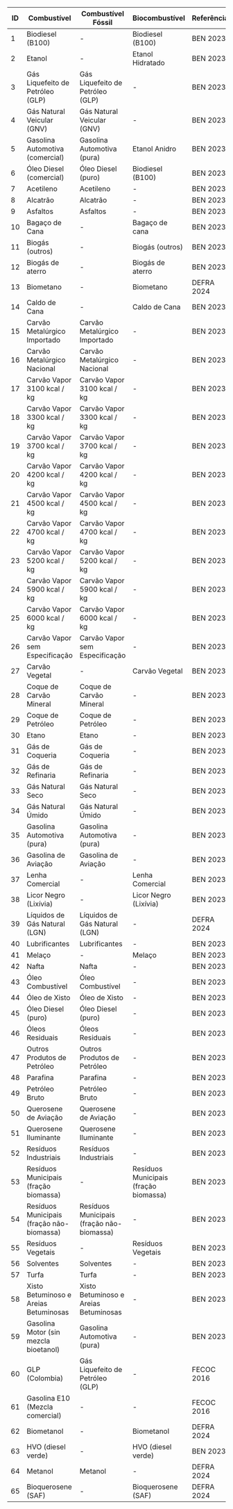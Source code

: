 | ID | Combustível                                  | Combustível Fóssil                        | Biocombustível                          | Referência      |
|----|----------------------------------------------|-------------------------------------------|-----------------------------------------|-----------------|
| 1  | Biodiesel (B100)                             | -                                         | Biodiesel (B100)                        | BEN 2023        |
| 2  | Etanol                                       | -                                         | Etanol Hidratado                        | BEN 2023        |
| 3  | Gás Liquefeito de Petróleo (GLP)             | Gás Liquefeito de Petróleo (GLP)          | -                                       | BEN 2023        |
| 4  | Gás Natural Veicular (GNV)                   | Gás Natural Veicular (GNV)                | -                                       | BEN 2023        |
| 5  | Gasolina Automotiva (comercial)              | Gasolina Automotiva (pura)                | Etanol Anidro                           | BEN 2023        |
| 6  | Óleo Diesel (comercial)                      | Óleo Diesel (puro)                        | Biodiesel (B100)                        | BEN 2023        |
| 7  | Acetileno                                    | Acetileno                                 | -                                       | BEN 2023        |
| 8  | Alcatrão                                     | Alcatrão                                  | -                                       | BEN 2023        |
| 9  | Asfaltos                                     | Asfaltos                                  | -                                       | BEN 2023        |
| 10 | Bagaço de Cana                               | -                                         | Bagaço de cana                          | BEN 2023        |
| 11 | Biogás (outros)                              | -                                         | Biogás (outros)                         | BEN 2023        |
| 12 | Biogás de aterro                             | -                                         | Biogás de aterro                        | BEN 2023        |
| 13 | Biometano                                    | -                                         | Biometano                               | DEFRA 2024      |
| 14 | Caldo de Cana                                | -                                         | Caldo de Cana                           | BEN 2023        |
| 15 | Carvão Metalúrgico Importado                 | Carvão Metalúrgico Importado              | -                                       | BEN 2023        |
| 16 | Carvão Metalúrgico Nacional                  | Carvão Metalúrgico Nacional               | -                                       | BEN 2023        |
| 17 | Carvão Vapor 3100 kcal / kg                  | Carvão Vapor 3100 kcal / kg               | -                                       | BEN 2023        |
| 18 | Carvão Vapor 3300 kcal / kg                  | Carvão Vapor 3300 kcal / kg               | -                                       | BEN 2023        |
| 19 | Carvão Vapor 3700 kcal / kg                  | Carvão Vapor 3700 kcal / kg               | -                                       | BEN 2023        |
| 20 | Carvão Vapor 4200 kcal / kg                  | Carvão Vapor 4200 kcal / kg               | -                                       | BEN 2023        |
| 21 | Carvão Vapor 4500 kcal / kg                  | Carvão Vapor 4500 kcal / kg               | -                                       | BEN 2023        |
| 22 | Carvão Vapor 4700 kcal / kg                  | Carvão Vapor 4700 kcal / kg               | -                                       | BEN 2023        |
| 23 | Carvão Vapor 5200 kcal / kg                  | Carvão Vapor 5200 kcal / kg               | -                                       | BEN 2023        |
| 24 | Carvão Vapor 5900 kcal / kg                  | Carvão Vapor 5900 kcal / kg               | -                                       | BEN 2023        |
| 25 | Carvão Vapor 6000 kcal / kg                  | Carvão Vapor 6000 kcal / kg               | -                                       | BEN 2023        |
| 26 | Carvão Vapor sem Especificação               | Carvão Vapor sem Especificação            | -                                       | BEN 2023        |
| 27 | Carvão Vegetal                               | -                                         | Carvão Vegetal                          | BEN 2023        |
| 28 | Coque de Carvão Mineral                      | Coque de Carvão Mineral                   | -                                       | BEN 2023        |
| 29 | Coque de Petróleo                            | Coque de Petróleo                         | -                                       | BEN 2023        |
| 30 | Etano                                        | Etano                                     | -                                       | BEN 2023        |
| 31 | Gás de Coqueria                              | Gás de Coqueria                           | -                                       | BEN 2023        |
| 32 | Gás de Refinaria                             | Gás de Refinaria                          | -                                       | BEN 2023        |
| 33 | Gás Natural Seco                             | Gás Natural Seco                          | -                                       | BEN 2023        |
| 34 | Gás Natural Úmido                            | Gás Natural Úmido                         | -                                       | BEN 2023        |
| 35 | Gasolina Automotiva (pura)                   | Gasolina Automotiva (pura)                | -                                       | BEN 2023        |
| 36 | Gasolina de Aviação                          | Gasolina de Aviação                       | -                                       | BEN 2023        |
| 37 | Lenha Comercial                              | -                                         | Lenha Comercial                         | BEN 2023        |
| 38 | Licor Negro (Lixívia)                        | -                                         | Licor Negro (Lixívia)                   | BEN 2023        |
| 39 | Líquidos de Gás Natural (LGN)                | Líquidos de Gás Natural (LGN)             | -                                       | DEFRA 2024      |
| 40 | Lubrificantes                                | Lubrificantes                             | -                                       | BEN 2023        |
| 41 | Melaço                                       | -                                         | Melaço                                  | BEN 2023        |
| 42 | Nafta                                        | Nafta                                     | -                                       | BEN 2023        |
| 43 | Óleo Combustível                             | Óleo Combustível                          | -                                       | BEN 2023        |
| 44 | Óleo de Xisto                                | Óleo de Xisto                             | -                                       | BEN 2023        |
| 45 | Óleo Diesel (puro)                           | Óleo Diesel (puro)                        | -                                       | BEN 2023        |
| 46 | Óleos Residuais                              | Óleos Residuais                           | -                                       | BEN 2023        |
| 47 | Outros Produtos de Petróleo                  | Outros Produtos de Petróleo               | -                                       | BEN 2023        |
| 48 | Parafina                                     | Parafina                                  | -                                       | BEN 2023        |
| 49 | Petróleo Bruto                               | Petróleo Bruto                            | -                                       | BEN 2023        |
| 50 | Querosene de Aviação                         | Querosene de Aviação                      | -                                       | BEN 2023        |
| 51 | Querosene Iluminante                         | Querosene Iluminante                      | -                                       | BEN 2023        |
| 52 | Resíduos Industriais                         | Resíduos Industriais                      | -                                       | BEN 2023        |
| 53 | Resíduos Municipais (fração biomassa)        | -                                         | Resíduos Municipais (fração biomassa)   | BEN 2023        |
| 54 | Resíduos Municipais (fração não-biomassa)    | Resíduos Municipais (fração não-biomassa) | -                                       | BEN 2023        |
| 55 | Resíduos Vegetais                            | -                                         | Resíduos Vegetais                       | BEN 2023        |
| 56 | Solventes                                    | Solventes                                 | -                                       | BEN 2023        |
| 57 | Turfa                                        | Turfa                                     | -                                       | BEN 2023        |
| 58 | Xisto Betuminoso e Areias Betuminosas        | Xisto Betuminoso e Areias Betuminosas     | -                                       | BEN 2023        |
| 59 | Gasolina Motor (sin mezcla bioetanol)        | Gasolina Automotiva (pura)                | -                                       | BEN 2023        |
| 60 | GLP (Colombia)                               | Gás Liquefeito de Petróleo (GLP)          | -                                       | FECOC 2016      |
| 61 | Gasolina E10 (Mezcla comercial)              | -                                         | -                                       | FECOC 2016      |
| 62 | Biometanol                                   | -                                         | Biometanol                              | DEFRA 2024      |
| 63 | HVO (diesel verde)                           | -                                         | HVO (diesel verde)                      | BEN 2023        |
| 64 | Metanol                                      | Metanol                                   | -                                       | DEFRA 2024      |
| 65 | Bioquerosene (SAF)                           | -                                         | Bioquerosene (SAF)                      | DEFRA 2024      |
